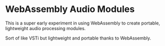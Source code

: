 # WebAssembly Audio Modules

This is a super early experiment in using WebAssembly to create portable, lightweight audio processing modules.

Sort of like VSTi but lightweight and portable thanks to WebAssembly.